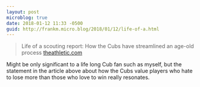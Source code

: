```yaml
---
layout: post
microblog: true
date: 2018-01-12 11:33 -0500
guid: http://frankm.micro.blog/2018/01/12/life-of-a.html
---
```

> Life of a scouting report: How the Cubs have streamlined an age-old process  [theathletic.com](https://theathletic.com/205906/2018/01/08/life-of-a-scouting-report-how-the-cubs-have-streamlined-an-age-old-process/)

Might be only significant to a life long Cub fan such as myself, but the statement in the article above about how the Cubs value players who hate to lose more than those who love to win really resonates. 
